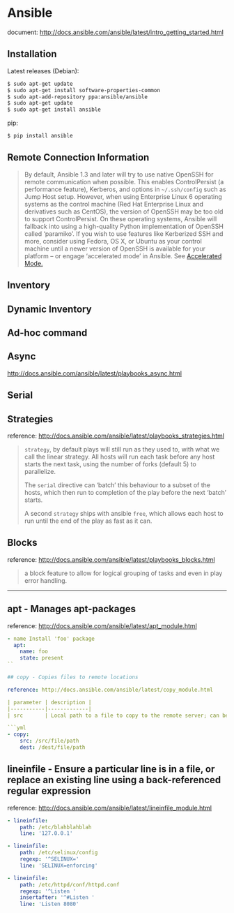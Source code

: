 # Ansible

document: http://docs.ansible.com/ansible/latest/intro_getting_started.html

## Installation

Latest releases (Debian):

```bash
$ sudo apt-get update
$ sudo apt-get install software-properties-common
$ sudo apt-add-repository ppa:ansible/ansible
$ sudo apt-get update
$ sudo apt-get install ansible
```

pip:

```bash
$ pip install ansible
```

## Remote Connection Information

> By default, Ansible 1.3 and later will try to use native OpenSSH for remote communication when possible. This enables ControlPersist (a performance feature), Kerberos, and options in `~/.ssh/config` such as Jump Host setup. However, when using Enterprise Linux 6 operating systems as the control machine (Red Hat Enterprise Linux and derivatives such as CentOS), the version of OpenSSH may be too old to support ControlPersist. On these operating systems, Ansible will fallback into using a high-quality Python implementation of OpenSSH called ‘paramiko’. If you wish to use features like Kerberized SSH and more, consider using Fedora, OS X, or Ubuntu as your control machine until a newer version of OpenSSH is available for your platform – or engage ‘accelerated mode’ in Ansible. See [Accelerated Mode.](http://docs.ansible.com/ansible/latest/playbooks_acceleration.html)


## Inventory

## Dynamic Inventory

## Ad-hoc command


## Async

http://docs.ansible.com/ansible/latest/playbooks_async.html

## Serial

## Strategies

reference: http://docs.ansible.com/ansible/latest/playbooks_strategies.html


> `strategy`, by default plays will still run as they used to, with what we call the linear strategy. All hosts will run each task before any host starts the next task, using the number of forks (default 5) to parallelize.
>
> The `serial` directive can ‘batch’ this behaviour to a subset of the hosts, which then run to completion of the play before the next ‘batch’ starts.
>
> A second `strategy` ships with ansible `free`, which allows each host to run until the end of the play as fast as it can.


## Blocks

reference: http://docs.ansible.com/ansible/latest/playbooks_blocks.html

> a block feature to allow for logical grouping of tasks and even in play error handling.

-----


## apt - Manages apt-packages

reference: http://docs.ansible.com/ansible/latest/apt_module.html

```yml
- name Install 'foo' package
  apt:
    name: foo
    state: present
``

## copy - Copies files to remote locations

reference: http://docs.ansible.com/ansible/latest/copy_module.html

| parameter | description |
|-----------|-------------|
| src       | Local path to a file to copy to the remote server; can be absolute or relative. If path is a directory, it is copied recursively. In this case, if path ends with "/", only inside contents of that directory are copied to destination. Otherwise, if it does not end with "/", the directory itself with all contents is copied. This behavior is similar to Rsync. |

```yml
- copy:
    src: /src/file/path
    dest: /dest/file/path
```


## lineinfile - Ensure a particular line is in a file, or replace an existing line using a back-referenced regular expression

reference: http://docs.ansible.com/ansible/latest/lineinfile_module.html


```yml
- lineinfile:
    path: /etc/blahblahblah
    line: '127.0.0.1'

- lineinfile:
    path: /etc/selinux/config
    regexp: '^SELINUX='
    line: 'SELINUX=enforcing'

- lineinfile:
    path: /etc/httpd/conf/httpd.conf
    regexp: '^Listen '
    insertafter: '^#Listen '
    line: 'Listen 8080'
```
